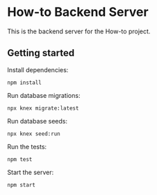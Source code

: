 # How-to Backend Server

This is the backend server for the How-to project.

## Getting started

Install dependencies:

```
npm install
```

Run database migrations:

```
npx knex migrate:latest
```

Run database seeds:

```
npx knex seed:run
```

Run the tests:

```
npm test
```

Start the server:

```
npm start
```

